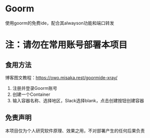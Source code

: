 # Goorm

使用goorm的免费ide，配合其alwayson功能和端口转发

# 注：请勿在常用账号部署本项目

## 食用方法

博客图文教程：https://owo.misaka.rest/goormide-xray/

1. 注册并登录Goorm账号
2. 创建一个Container
3. 输入容器名称、选择地区，Slack选择blank，点击创建按钮创建容器


## 免责声明

本项目仅为个人研究软件原理、效果之用，不对部署产生的任何后果负责
